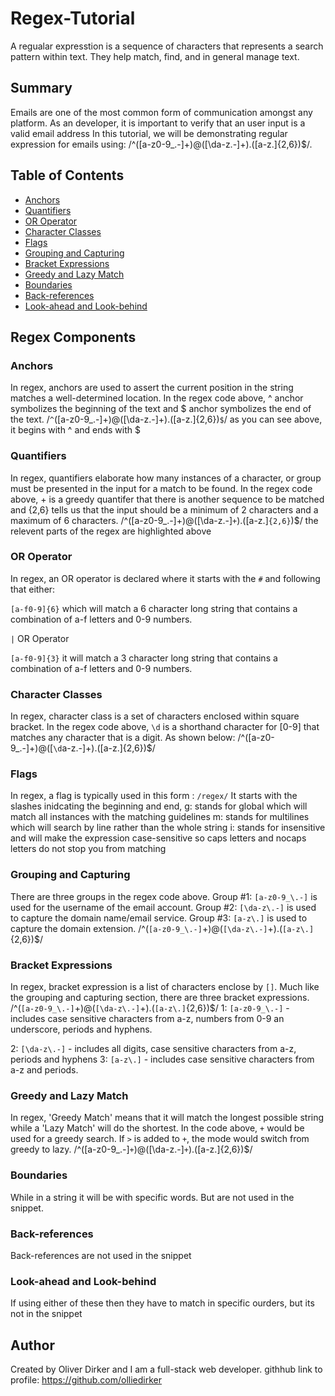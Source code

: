 # Regex-Tutorial
A regualar expresstion is a sequence of characters that represents a search pattern within text. They help match, find, and in general manage text.

## Summary
Emails are one of the most common form of communication amongst any platform. As an developer, it is important to verify that an user input is a valid email address
In this tutorial, we will be demonstrating regular expression for emails using: 
/^([a-z0-9_\.-]+)@([\da-z\.-]+)\.([a-z\.]{2,6})$/.

## Table of Contents

- [Anchors](#anchors)
- [Quantifiers](#quantifiers)
- [OR Operator](#or-operator)
- [Character Classes](#character-classes)
- [Flags](#flags)
- [Grouping and Capturing](#grouping-and-capturing)
- [Bracket Expressions](#bracket-expressions)
- [Greedy and Lazy Match](#greedy-and-lazy-match)
- [Boundaries](#boundaries)
- [Back-references](#back-references)
- [Look-ahead and Look-behind](#look-ahead-and-look-behind)

## Regex Components

### Anchors
In regex, anchors are used to assert the current position in the string matches a well-determined location. In the regex code above, ^ anchor symbolizes the beginning of the text and $ anchor symbolizes the end of the text.
/`^`([a-z0-9_\.-]+)@([\da-z\.-]+)\.([a-z\.]{2,6})`$`/
as you can see above, it begins with ^ and ends with $

### Quantifiers
In regex, quantifiers elaborate how many instances of a character, or group must be presented in the input for a match to be found. In the regex code above, + is a greedy quantifer that there is another sequence to be matched and {2,6} tells us that the input should be a minimum of 2 characters and a maximum of 6 characters.
/^([a-z0-9_\.-]+)@([\da-z\.-]`+`)\.([a-z\.]`{2,6}`)$/
the relevent parts of the regex are highlighted above

### OR Operator
In regex, an OR operator is declared where it starts with the `#` and following that either: 

`[a-f0-9]{6}` which will match a 6 character long string that contains a combination of a-f letters and 0-9 numbers. 

`|` OR Operator

`[a-f0-9]{3}` it will match a 3 character long string that contains a combination of a-f letters and 0-9 numbers. 

### Character Classes
In regex, character class is a set of characters enclosed within square bracket. In the regex code above, `\d` is a shorthand character for [0-9] that matches any character that is a digit. As shown below:
/^([a-z0-9_\.-]+)@([`\d`a-z\.-]+)\.([a-z\.]{2,6})$/

### Flags
In regex, a flag is typically used in this form : `/regex/`
It starts with the slashes inidcating the beginning and end, 
g: stands for global which will match all instances with the matching guidelines
m: stands for multilines which will search by line rather than the whole string
i: stands for insensitive and will make the expression case-sensitive so caps letters and nocaps letters do not stop you from matching

### Grouping and Capturing
There are three groups in the regex code above. 
 Group #1: `[a-z0-9_\.-]` is used for the username of the email account. 
 Group #2: `[\da-z\.-]` is used to capture the domain name/email service. 
 Group #3: `[a-z\.]` is used to capture the domain extension. 
 /^(`[a-z0-9_\.-]`+)@(`[\da-z\.-]`+)\.(`[a-z\.]`{2,6})$/

### Bracket Expressions
In regex, bracket expression is a list of characters enclose by `[]`. Much like the grouping and capturing section, there are three bracket expressions.
/^(`[a-z0-9_\.-]`+)@(`[\da-z\.-]`+)\.(`[a-z\.]`{2,6})$/
1: `[a-z0-9_\.-]` - includes case sensitive characters from a-z, numbers from 0-9 an underscore, periods and hyphens.

2: `[\da-z\.-]` - includes all digits, case sensitive characters from a-z, periods and hyphens
3: `[a-z\.]` - includes case sensitive characters from a-z and periods.

### Greedy and Lazy Match
In regex, 'Greedy Match' means that it will match the longest possible string while a 'Lazy Match' will do the shortest. In the code above, `+` would be used for a greedy search. If `>` is added to `+`, the mode would switch from greedy to lazy.
/^([a-z0-9_\.-]`+`)@([\da-z\.-]`+`)\.([a-z\.]{2,6})$/

### Boundaries
While in a string it will be with specific words. But are not used in the snippet.

### Back-references
Back-references are not used in the snippet

### Look-ahead and Look-behind
If using either of these then they have to match in specific ourders, but its not in the snippet

## Author

Created by Oliver Dirker and I am a full-stack web developer.
githhub link to profile: https://github.com/olliedirker